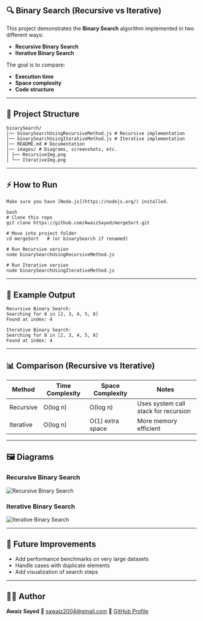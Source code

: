 ## 🔍 Binary Search (Recursive vs Iterative)


This project demonstrates the **Binary Search** algorithm implemented in two different ways:

- **Recursive Binary Search**
- **Iterative Binary Search**

The goal is to compare:

- **Execution time**
- **Space complexity**
- **Code structure**



---

## 📂 Project Structure

```
binarySearch/
│── binarySearchUsingRecursiveMethod.js # Recursive implementation
│── binarySearchUsingIterativeMethod.js # Iterative implementation
│── README.md # Documentation
│── images/ # Diagrams, screenshots, etc.
│ ├── RecursiveImg.png
│ └── IterativeImg.png

````

---

## ⚡ How to Run

```
Make sure you have [Node.js](https://nodejs.org/) installed.

bash
# Clone this repo
git clone https://github.com/AwaizSayed/mergeSort.git

# Move into project folder
cd mergeSort   # (or binarySearch if renamed)

# Run Recursive version
node binarySearchUsingRecursiveMethod.js

# Run Iterative version
node binarySearchUsingIterativeMethod.js
````

---

## 📝 Example Output

```
Recursive Binary Search:
Searching for 8 in [2, 3, 4, 5, 8]
Found at index: 4

Iterative Binary Search:
Searching for 8 in [2, 3, 4, 5, 8]
Found at index: 4
```

---

## 📊 Comparison (Recursive vs Iterative)

| Method    | Time Complexity | Space Complexity | Notes                                |
| --------- | --------------- | ---------------- | ------------------------------------ |
| Recursive | O(log n)        | O(log n)         | Uses system call stack for recursion |
| Iterative | O(log n)        | O(1) extra space | More memory efficient                |

---

## 🖼️ Diagrams

### Recursive Binary Search

![Recursive Binary Search](images/RecursiveImg.png)

### Iterative Binary Search

![Iterative Binary Search](images/IterativeImg.png)

---

## 🚀 Future Improvements

- Add performance benchmarks on very large datasets
- Handle cases with duplicate elements
- Add visualization of search steps

---

## 👨‍💻 Author

**Awaiz Sayed**
📧 [sawaiz2004@gmail.com](mailto:sawaiz2004@gmail.com)
🔗 [GitHub Profile](https://github.com/AwaizSayed)
